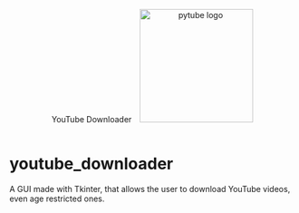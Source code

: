 <div style="display: flex; align-items: center; justify-content: center;">
  <p style="text-align: center;">
    <span style="margin-right: 10px;">YouTube Downloader</span>
    <a href="#"><img src="https://cdn.pixabay.com/photo/2016/12/18/13/44/download-1915749_1280.png" width="200" alt="pytube logo" /></a>
  </p>
</div>



# youtube_downloader
A GUI made with Tkinter, that allows the user to download YouTube videos, even age restricted ones.
